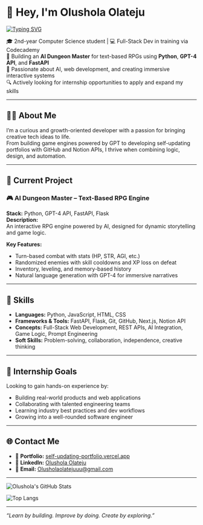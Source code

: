 # 👋 Hey, I'm Olushola Olateju

[![Typing SVG](https://readme-typing-svg.demolab.com?font=Fira+Code&pause=1000&color=38BDF8&center=true&vCenter=true&width=435&lines=Full-Stack+Developer+in+Training;AI+Enthusiast+%7C+Game+Mechanics+Tinkerer;Always+Learning+%7C+Always+Building)](https://git.io/typing-svg)

🎓 2nd-year Computer Science student | 💻 Full-Stack Dev in training via Codecademy  
🧠 Building an **AI Dungeon Master** for text-based RPGs using **Python**, **GPT-4 API**, and **FastAPI**  
📌 Passionate about AI, web development, and creating immersive interactive systems  
🔍 Actively looking for internship opportunities to apply and expand my skills

---

## 🧑‍💻 About Me

I’m a curious and growth-oriented developer with a passion for bringing creative tech ideas to life.  
From building game engines powered by GPT to developing self-updating portfolios with GitHub and Notion APIs, I thrive when combining logic, design, and automation.

---

## 🔧 Current Project

### 🎮 **AI Dungeon Master – Text-Based RPG Engine**
**Stack:** Python, GPT-4 API, FastAPI, Flask  
**Description:**  
An interactive RPG engine powered by AI, designed for dynamic storytelling and game logic.  

**Key Features:**
- Turn-based combat with stats (HP, STR, AGI, etc.)
- Randomized enemies with skill cooldowns and XP loss on defeat
- Inventory, leveling, and memory-based history
- Natural language generation with GPT-4 for immersive narratives

---

## 🚀 Skills

- **Languages:** Python, JavaScript, HTML, CSS  
- **Frameworks & Tools:** FastAPI, Flask, Git, GitHub, Next.js, Notion API  
- **Concepts:** Full-Stack Web Development, REST APIs, AI Integration, Game Logic, Prompt Engineering  
- **Soft Skills:** Problem-solving, collaboration, independence, creative thinking

---

## 🎯 Internship Goals

Looking to gain hands-on experience by:
- Building real-world products and web applications  
- Collaborating with talented engineering teams  
- Learning industry best practices and dev workflows  
- Growing into a well-rounded software engineer

---

## 🌐 Contact Me

- 🔗 **Portfolio:** [self-updating-portfolio.vercel.app](https://self-updating-porfolio-b2m20kwlr-olushola-olatejus-projects.vercel.app)  
- 💼 **LinkedIn:** [Olushola Olateju](https://www.linkedin.com/in/olushola-olateju/)  
- 📧 **Email:** Olusholaolatejuuu@gmail.com

---

![Olushola's GitHub Stats](https://github-readme-stats.vercel.app/api?username=Olushola-Olateju&show_icons=true&theme=radical)

![Top Langs](https://github-readme-stats.vercel.app/api/top-langs/?username=Olushola-Olateju&layout=compact&theme=radical)

---

_“Learn by building. Improve by doing. Create by exploring.”_
